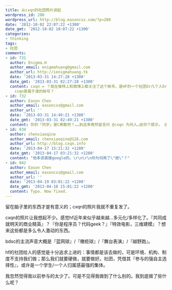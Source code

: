 ```yaml
---
title: 从cxqn的社团照片讲起
wordpress_id: 280
wordpress_url: http://blog.easoncxz.com/?p=280
date: '2012-10-02 22:07:22 +1300'
date_gmt: '2012-10-02 10:07:22 +1300'
categories:
- thinking
tags:
- 社团
comments:
- id: 731
  author: Enigma.H
  author_email: enigmahuang@gmail.com
  author_url: http://ienigmahuang.tk
  date: '2013-03-31 14:27:28 +1300'
  date_gmt: '2013-03-31 02:27:28 +1300'
  content: cxqn = ？我在推特上和微博上都关注了这个帐号，是HF的一个社团Or几个人Or一个人？这个帐号是一个同学告诉我的，说是去年（2012）年省科创的时候HF那个广义费马点算法的人的帐号。我那天下午过去和他们交流过，后来一直想联系，却没有联系上……So
    cxqn是属于谁的帐号？
- id: 732
  author: Eason Chen
  author_email: easoncxz@gmail.com
  author_url: ''
  date: '2013-03-31 14:49:21 +1300'
  date_gmt: '2013-03-31 02:49:21 +1300'
  content: 你的「同学」是C离散吧？……到这来竟然留言问 @cxqn 为何人…给你个提示， @cxqn 是个自然人。剩下的，你自己 @ 他去问吧。
- id: 834
  author: chenxiaoqino
  author_email: chenxiaoqino@126.com
  author_url: http://blog.cxqn.info
  date: '2013-04-17 15:21:32 +1200'
  date_gmt: '2013-04-17 03:21:32 +1200'
  content: "他本该直接google的。\r\n\r\n你为何用了\"她\"？"
- id: 842
  author: Eason Chen
  author_email: easoncxz@gmail.com
  author_url: ''
  date: '2013-04-19 03:01:22 +1200'
  date_gmt: '2013-04-18 15:01:22 +1200'
  content: Typo. Now fixed.
---
```

<p>留在脑子里的东西才是有意义的；cxqn的照片我就不重复发了。</p>
<p>cxqn的照片让我想起不少。感觉hf近年来似乎越来越…多元化/多样化了。『共同成就明天的商业精英』？『你是程序员？代码geek？』『特效电影，三维建模』？想来这些都是多么令人激动的东西。</p>
<p>bdsc的主流声音大概是『蓝网球』/『橄榄球』/『舞台表演』/『越野跑』。</p>
<p>hf的社团给人的感觉是十分追求上进的：事情都是该去做的，可是环境、机构、制度不支持我们做；那么我们就要硬做，就要做好。社团，凭借其『参与的强自主选择性』，或许是一个学生/一个人归属感最强的集体。</p>
<p>我忽然觉得我以前参与的太少了。可是不见得我做到了什么别的。我到底做了些什么呢？</p>
